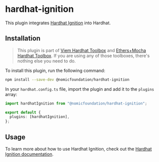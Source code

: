 # hardhat-ignition

This plugin integrates [Hardhat Ignition](https://hardhat.org/ignition) into Hardhat.

## Installation

> This plugin is part of [Viem Hardhat Toolbox](/v-next/hardhat-toolbox-viem/) and [Ethers+Mocha Hardhat Toolbox](/v-next/hardhat-toolbox-mocha-ethers/). If you are using any of those toolboxes, there's nothing else you need to do.

To install this plugin, run the following command:

```bash
npm install --save-dev @nomicfoundation/hardhat-ignition
```

In your `hardhat.config.ts` file, import the plugin and add it to the `plugins` array:

```typescript
import hardhatIgnition from "@nomicfoundation/hardhat-ignition";

export default {
  plugins: [hardhatIgnition],
};
```

## Usage

To learn more about how to use Hardhat Ignition, check out the [Hardhat Ignition documentation](https://hardhat.org/ignition).
